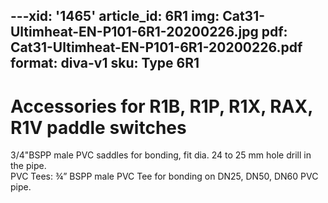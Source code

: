 ---xid: '1465'
article_id: 6R1
img: Cat31-Ultimheat-EN-P101-6R1-20200226.jpg
pdf: Cat31-Ultimheat-EN-P101-6R1-20200226.pdf
format: diva-v1
sku: Type 6R1
---
# Accessories for R1B, R1P, R1X, RAX, R1V paddle switches

3/4"BSPP male PVC saddles for bonding, fit dia. 24 to 25 mm hole drill in the pipe.  
PVC Tees: ¾” BSPP male PVC Tee for bonding on DN25, DN50, DN60 PVC pipe.  